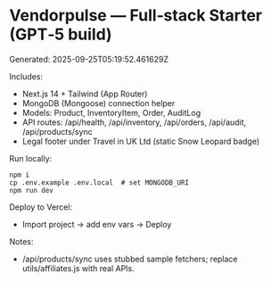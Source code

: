 # Vendorpulse — Full‑stack Starter (GPT‑5 build)
Generated: 2025-09-25T05:19:52.461629Z

Includes:
- Next.js 14 + Tailwind (App Router)
- MongoDB (Mongoose) connection helper
- Models: Product, InventoryItem, Order, AuditLog
- API routes: /api/health, /api/inventory, /api/orders, /api/audit, /api/products/sync
- Legal footer under Travel in UK Ltd (static Snow Leopard badge)

Run locally:
```
npm i
cp .env.example .env.local  # set MONGODB_URI
npm run dev
```
Deploy to Vercel:
- Import project → add env vars → Deploy

Notes:
- /api/products/sync uses stubbed sample fetchers; replace utils/affiliates.js with real APIs.

